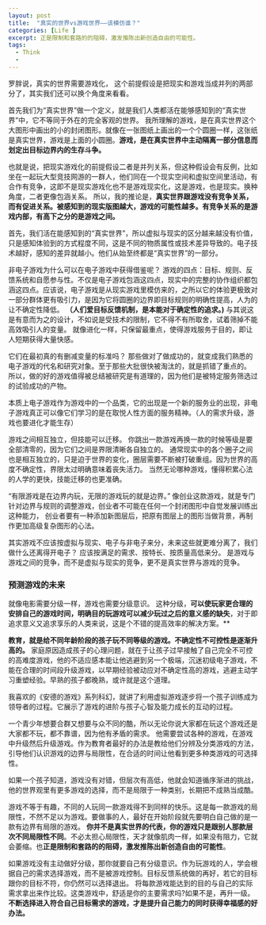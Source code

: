 ```yaml
---
layout: post
title:  "真实的世界vs游戏世界——该模仿谁？"
categories: [Life ]
excerpt: 正是限制和套路的的阻碍，激发推陈出新创造自由的可能性。
tags:
  - Think
  -
--- 
```

  
  
  罗胖说，真实的世界需要游戏化，
这个前提假设是把现实和游戏当成并列的两部分了，其实我们还可以换个角度来看看。

首先我们为“真实世界”做一个定义，就是我们人类都活在能够感知到的“真实世界”中，它不等同于外在的完全客观的世界。
我所理解的游戏，是在真实世界这个大图形中画出的小的封闭图形。就像在一张图纸上画出的一个个圆圈一样，这张纸是真实世界，游戏是上面的小圆圈。**游戏，是在真实世界中主动隔离一部分信息而划定出目标边界内的生存斗争。**

也就是说，把现实游戏化的前提假设二者是并列关系，但这种假设会有反例，比如坐在一起玩大型竞技网游的一群人，他们同在一个现实空间和虚拟空间里活动，有合作有竞争，这即不是现实游戏化也不是游戏现实化，这是游戏，也是现实。换种角度，二者更像包涵关系。
所以，我的推论是，**真实世界跟游戏没有竞争关系，而有促进关系。被感知到的现实版图越大，游戏的可能性越多。有竞争关系的是游戏内部，有高下之分的是游戏之间。**

首先，我们活在能感知到的“真实世界”，所以虚拟与现实的区分越来越没有价值，只是感知体验到的方式程度不同，这是不同的物质属性或技术差异导致的。电子技术越好，感知的差异就越小。他们从始至终都是“真实世界”的一部分。

非电子游戏为什么可以在电子游戏中获得借鉴呢？
游戏的四点：目标、规则、反馈系统和自愿参与性。不仅是电子游戏包涵这四点，现实中的完整的协作组织都包涵这四点。应该说，电子游戏是从现实游戏里模仿来的，之所以它的体验更极致对一部分群体更有吸引力，是因为它将圆圈的边界即目标规则的明确性提高，人为的让不确定性降低。
**（人们爱目标反馈机制，是本能对于确定性的追求。)**
与其说这是有意而为之的设计，不如说是受技术的限制，它不得不有所取舍，试着筛掉不能高效吸引人的变量。
就像进化一样，只保留最重点，使得游戏服务于目的，即让人短期获得大量快感。

它们在最初真的有删减变量的标准吗？
那些做对了做成功的，就变成我们熟悉的电子游戏的代名和研究对象。至于那些大批很快被淘汰的，就是抓错了重点的。
所以，做的好的游戏值得被总结被研究是有道理的，因为他们是被特定服务筛选过的试验成功的产物。

本质上电子游戏作为游戏中的一个品类，它的出现是一个新的服务业的出现，非电子游戏真正可以像它们学习的是在取悦人性方面的服务精神。（人的需求升级，游戏也要进化才能生存）

游戏之间相互独立，但技能可以迁移。
你跳出一款游戏再换一款的时候等级是要全部清零的，因为它们之间是界限清晰各自独立的。
通常现实中的各个圈子之间也是相互独立的，只是迫于世界的变化，圈层需要不断被打破重组。因为世界的高度不确定性，界限太过明确意味着丧失活力。
当然无论哪种游戏，懂得积累心法的人学的更快，技能迁移的也更准确。

“有限游戏是在边界内玩，无限的游戏玩的就是边界。”
像创业这款游戏，就是专门针对边界与规则的调整游戏，创业者不可能在任何一个封闭图形中自觉发展训练出这种能力，
创业者要有一种添加新图层后，把原有图层上的图形当做背景，再制作更加高级复杂图形的心法。

其实游戏不应该按虚拟与现实、电子与非电子来分，未来这些就更难分离了，我们做什么还离得开电子？
应该按满足的需求、按特长、按质量高低来分。
是游戏与游戏之间的竞争，而不是虚拟与现实的竞争，更不是真实世界与游戏的竞争。


### **预测游戏的未来**

就像电影需要分级一样，游戏也需要分级意识。
这种分级，**可以使玩家更合理的安排自己的游戏时间，明确目的玩游戏可以减少玩过之后的意义感的缺失**，对于即追求意义又追求享乐的人类来说，这是个不错的提高效率的解决方案。**

**教育，就是给不同年龄阶段的孩子玩不同等级的游戏。不确定性不可控性是逐渐升高的。**
家庭原因造成孩子的心理问题，就在于让孩子过早接触了自己完全不可控的高难度游戏，他的不适应感本能让他逃避到另一个极端，沉迷初级电子游戏，不能在合理的时间段升级游戏，以早期经验被动应对不确定性高的游戏，逃避主动学习重塑经验。早熟的孩子都晚熟，或许就是这个道理。

我喜欢的《安德的游戏》系列科幻，就讲了利用虚拟游戏逐步将一个孩子训练成为领导者的过程。它展示了游戏的进阶与孩子心智及能力成长的互动的过程。

一个青少年想要合群又想要与众不同的酷，所以无论你说大家都在玩这个游戏还是大家都不玩，都不靠谱，因为他有矛盾的需求。
他需要尝试各种的游戏，在游戏中升级然后升级游戏。作为教育者最好的办法是教给他们分辨及分类游戏的方法，引导他们认识游戏的边界与局限性，在合适的时间让他看到更多种类游戏的可选择性。

如果一个孩子知道，游戏没有对错，但层次有高低，他就会知道循序渐进的挑战，他的世界观里有更多游戏的选择，而不是局限于一种类别，长期把不成熟当成酷。

游戏不等于有趣，不同的人玩同一款游戏得不到同样的快乐。这是每一款游戏的局限性，不然不足以为游戏。要做事的人，最好在开始阶段就先要明白自己做的是一款有边界有局限的游戏。
**你并不是真实世界的代表，你的游戏只是跟别人那款层次不同局限性不同**。不必太担心局限性，天才就像肌肉一样，如果没有阻力，它就会萎缩。也**正是限制和套路的的阻碍，激发推陈出新创造自由的可能性**。

如果游戏没有主动做好分级，那你就要自己有分级意识。作为玩游戏的人，学会根据自己的需求选择游戏，而不是被游戏控制。目标反馈系统做的再好，若它的目标跟你的目标不符，你仍然可以选择退出。
将每款游戏能达到的目的与自己的实际需求拿出来作比较。这类游戏中，舒适是你的主要需求吗?如果不是，再升一级。**不断选择进入符合自己目标需求的游戏，才是提升自己能力的同时获得幸福感的好办法。**




